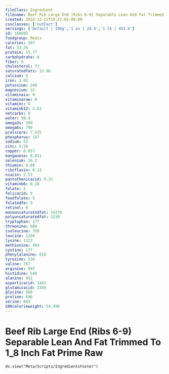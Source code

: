 ```yaml
---
fileClass: Ingredient
filename: Beef Rib Large End (Ribs 6-9) Separable Lean And Fat Trimmed To 1_8 Inch Fat Prime Raw
created: 2024-12-21T19:27:02-06:00
cssclasses: ['nutFact']
servings: ['Default | 100g','1 oz | 28.4','1 lb | 453.6']
id: 168685
foodgroup: Meats
calories: 367
fat: 33.26
protein: 15.77
carbohydrate: 0
fiber: 0
cholesterol: 73
saturatedfats: 13.96
calcium: 8
iron: 1.65
potassium: 248
magnesium: 15
vitaminaiu: 0
vitaminarae: 0
vitaminc: 0
vitaminb12: 2.63
netcarbs: 0
water: 50.4
omega3s: 390
omega6s: 790
pralscore: 7.435
phosphorus: 147
sodium: 53
zinc: 3.58
copper: 0.057
manganese: 0.011
selenium: 16.2
thiamin: 0.08
riboflavin: 0.13
niacin: 2.53
pantothenicacid: 0.31
vitaminb6: 0.28
folate: 5
folicacid: 0
foodfolate: 5
folatedfe: 5
retinol: 0
monounsaturatedfat: 14370
polyunsaturatedfat: 1230
tryptophan: 177
threonine: 689
isoleucine: 709
leucine: 1246
lysine: 1312
methionine: 404
cystine: 177
phenylalanine: 616
tyrosine: 530
valine: 767
arginine: 997
histidine: 540
alanine: 951
asparticacid: 1441
glutamicacid: 2369
glycine: 860
proline: 696
serine: 603
200calorieweight: 54.496
---
```


# Beef Rib Large End (Ribs 6-9) Separable Lean And Fat Trimmed To 1_8 Inch Fat Prime Raw

```dataviewjs
dv.view("Meta/Scripts/IngredientsFooter")
```